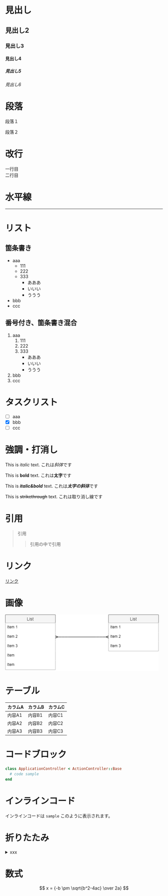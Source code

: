 # 見出し
## 見出し2
### 見出し3
#### 見出し4
##### 見出し5
###### 見出し6

# 段落
段落１

段落２

# 改行
一行目  
二行目

# 水平線
---

# リスト
## 箇条書き
- aaa
  - 111
  - 222
  - 333
    - あああ
    - いいい
    - ううう
- bbb
- ccc

## 番号付き、箇条書き混合
1. aaa
   1. 111
   2. 222
   3. 333
      - あああ
      - いいい
      - ううう
2. bbb
3. ccc

# タスクリスト
- [ ] aaa
- [x] bbb
- [ ] ccc

# 強調・打消し
This is *italic* text.
これは*斜体*です

This is **bold** text.
これは**太字**です

This is ***italic&bold*** text.
これは***太字の斜体***です

This is ~~strikethrough~~ text.
これは取り消し線です

# 引用
> 引用
>> 引用の中で引用

# リンク
[リンク](https://www.google.com/)

# 画像
![画像名](ER.png)

# テーブル
カラムA | カラムB | カラムC
--- | --- | ---
内容A1 | 内容B1 | 内容C1
内容A2 | 内容B2 | 内容C2
内容A3 | 内容B3 | 内容C3

# コードブロック
```ruby
class ApplicationController < ActionController::Base
  # code sample
end
```

# インラインコード
インラインコードは `sample` このように表示されます。

# 折りたたみ
<details>
<summary>xxx</summary>
aaaaaaaaaaaaaaaaaaaaa<br>
bbbbbbbbbbbbbbbbbbb<br>
ccccccccccccccccccccc<br>
</details>

# 数式
$$ x = {-b \pm \sqrt{b^2-4ac} \over 2a} $$
